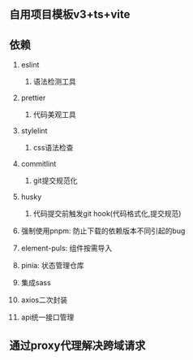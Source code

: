## 自用项目模板v3+ts+vite

## 依赖

1. eslint

   1. 语法检测工具

2. prettier

   1. 代码美观工具

3. stylelint

   1. css语法检查

4. commitlint

   1. git提交规范化

5. husky

   1. 代码提交前触发git hook(代码格式化,提交规范)

6. 强制使用pnpm: 防止下载的依赖版本不同引起的bug

7. element-puls: 组件按需导入
8. pinia: 状态管理仓库

9. 集成sass

10. axios二次封装

11. api统一接口管理

## 通过proxy代理解决跨域请求

